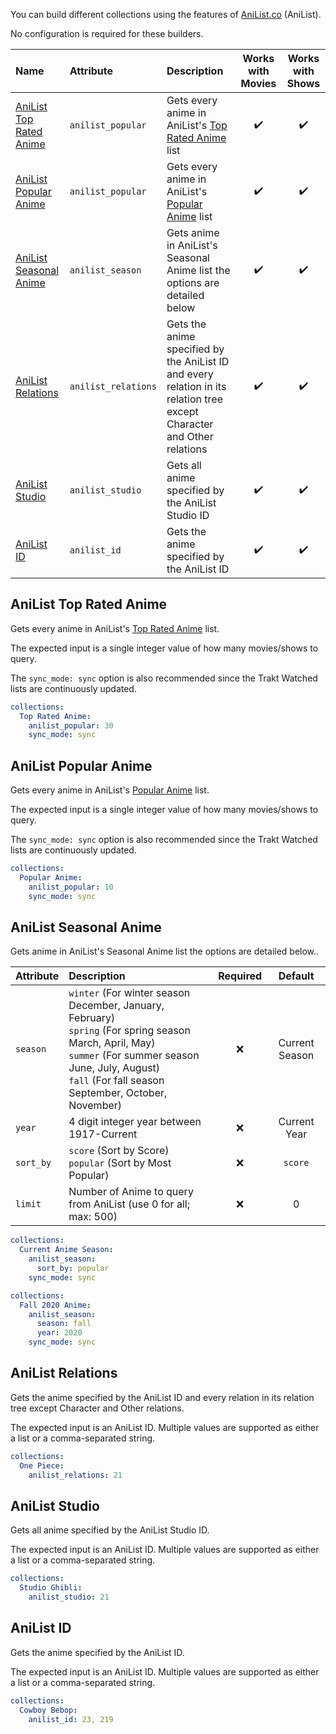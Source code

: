You can build different collections using the features of [AniList.co](https://anilist.co/) (AniList).

No configuration is required for these builders.

| Name | Attribute | Description | Works with Movies | Works with Shows |
| :--- | :--- | :--- | :---: | :---: |
| [AniList Top Rated Anime](#anilist-top-rated-anime) | `anilist_popular` | Gets every anime in AniList's [Top Rated Anime](https://anilist.co/search/anime?sort=SCORE_DESC) list | :heavy_check_mark: | :heavy_check_mark: |
| [AniList Popular Anime](#anilist-popular-anime) | `anilist_popular` | Gets every anime in AniList's [Popular Anime](https://anilist.co/search/anime?sort=POPULARITY_DESC) list | :heavy_check_mark: | :heavy_check_mark: |
| [AniList Seasonal Anime](#anilist-seasonal-anime) | `anilist_season` | Gets anime in AniList's Seasonal Anime list the options are detailed below | :heavy_check_mark: | :heavy_check_mark: |
| [AniList Relations](#anilist-relations) | `anilist_relations` | Gets the anime specified by the AniList ID and every relation in its relation tree except Character and Other relations | :heavy_check_mark: | :heavy_check_mark: |
| [AniList Studio](#anilist-studio) | `anilist_studio` | Gets all anime specified by the AniList Studio ID | :heavy_check_mark: | :heavy_check_mark: |
| [AniList ID](#anilist-id) | `anilist_id` | Gets the anime specified by the AniList ID | :heavy_check_mark: | :heavy_check_mark: |

## AniList Top Rated Anime
Gets every anime in AniList's [Top Rated Anime](https://anilist.co/search/anime?sort=SCORE_DESC) list.

The expected input is a single integer value of how many movies/shows to query. 

The `sync_mode: sync` option is also recommended since the Trakt Watched lists are continuously updated.

```yaml
collections:
  Top Rated Anime:
    anilist_popular: 30
    sync_mode: sync
```

## AniList Popular Anime
Gets every anime in AniList's [Popular Anime](https://anilist.co/search/anime?sort=POPULARITY_DESC) list.

The expected input is a single integer value of how many movies/shows to query. 

The `sync_mode: sync` option is also recommended since the Trakt Watched lists are continuously updated.

```yaml
collections:
  Popular Anime:
    anilist_popular: 10
    sync_mode: sync
```

## AniList Seasonal Anime
Gets anime in AniList's Seasonal Anime list the options are detailed below.. 

| Attribute | Description | Required | Default |
| :--- | :--- | :---: | :---: |
| `season` | `winter` (For winter season December, January, February)<br>`spring` (For spring season March, April, May)<br>`summer` (For summer season June, July, August)<br>`fall` (For fall season September, October, November) | :x: | Current Season |
| `year` | 4 digit integer year between 1917-Current | :x: | Current Year |
| `sort_by` | `score` (Sort by Score)<br>`popular` (Sort by Most Popular) | :x: | `score` |
| `limit` | Number of Anime to query from AniList (use 0 for all; max: 500) | :x: | 0 |

```yaml
collections:
  Current Anime Season:
    anilist_season:
      sort_by: popular
    sync_mode: sync
```
```yaml
collections:
  Fall 2020 Anime:
    anilist_season:
      season: fall
      year: 2020
    sync_mode: sync
```

## AniList Relations
Gets the anime specified by the AniList ID and every relation in its relation tree except Character and Other relations.

The expected input is an AniList ID. Multiple values are supported as either a list or a comma-separated string.

```yaml
collections:
  One Piece:
    anilist_relations: 21
```

## AniList Studio
Gets all anime specified by the AniList Studio ID.

The expected input is an AniList ID. Multiple values are supported as either a list or a comma-separated string.

```yaml
collections:
  Studio Ghibli:
    anilist_studio: 21
```

## AniList ID
Gets the anime specified by the AniList ID.

The expected input is an AniList ID. Multiple values are supported as either a list or a comma-separated string.

```yaml
collections:
  Cowboy Bebop:
    anilist_id: 23, 219
```